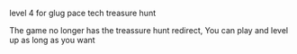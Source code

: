 level 4 for glug pace tech treasure hunt

The game no longer has the treassure hunt redirect, You can play and level up as long as you want
